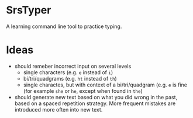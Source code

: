 # SrsTyper
A learning command line tool to practice typing.

# Ideas
* should remeber incorrect input on several levels
  * single characters (e.g. `e` instead of `i`)
  * bi/tri/quadgrams (e.g. `ht` instead of `th`)
  * single charactes, but with context of a bi/tri/quadgram (e.g. `e` is fine (for example `she` or `he`, except when found in `the`)
* should generate new text based on what you did wrong in the past, based on a spaced repetition strategy. More frequent mistakes are introduced more often into new text.

